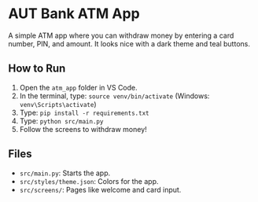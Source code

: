 # AUT Bank ATM App

A simple ATM app where you can withdraw money by entering a card number, PIN, and amount. It looks nice with a dark theme and teal buttons.

## How to Run
1. Open the `atm_app` folder in VS Code.
2. In the terminal, type: `source venv/bin/activate` (Windows: `venv\Scripts\activate`)
3. Type: `pip install -r requirements.txt`
4. Type: `python src/main.py`
5. Follow the screens to withdraw money!

## Files
- `src/main.py`: Starts the app.
- `src/styles/theme.json`: Colors for the app.
- `src/screens/`: Pages like welcome and card input.